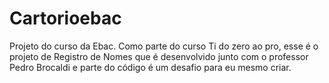# Cartorioebac
Projeto do curso da Ebac.
Como parte do curso Ti do zero ao pro, esse é o projeto de Registro de Nomes que é desenvolvido junto com o professor Pedro Brocaldi e parte do código é um desafio para eu mesmo criar.
